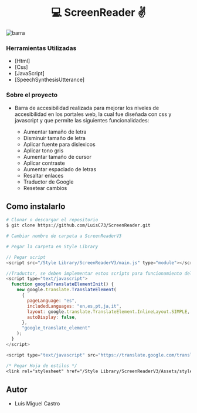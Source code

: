
<h1 align="center">💻 ScreenReader ✌</h1>

![barra](https://user-images.githubusercontent.com/80079884/215129994-e49931a3-8b85-48f2-8f14-f13f64deb15e.gif)

### Herramientas Utilizadas

- [Html]
- [Css]
- [JavaScript]
- [SpeechSynthesisUtterance]

### Sobre el proyecto

- Barra de accesibilidad realizada para mejorar los niveles de accesibilidad en los portales web, la cual fue diseñada con css y javascript y que permite las siguientes funcionalidades:

    * Aumentar tamaño de letra <br>
    * Disminuir tamaño de letra <br>
    * Aplicar fuente para dislexicos <br>
    * Aplicar tono gris <br>
    * Aumentar tamaño de cursor <br>
    * Aplicar contraste <br>
    * Aumentar espaciado de letras <br>
    * Resaltar enlaces <br>
    * Traductor de Google <br>
    * Resetear cambios


## Como instalarlo

```bash
# Clonar o descargar el repositorio
$ git clone https://github.com/LuisC73/ScreenReader.git

# Cambiar nombre de carpeta a ScreenReaderV3

# Pegar la carpeta en Style Library

```

```javascript
// Pegar script 
<script src="/Style Library/ScreenReaderV3/main.js" type="module"></script>

//Traductor, se deben implementar estos scripts para funcionamiento del traductor
<script type="text/javascript">
  function googleTranslateElementInit() {
    new google.translate.TranslateElement(
      {
        pageLanguage: "es",
        includedLanguages: "en,es,pt,ja,it",
        layout: google.translate.TranslateElement.InlineLayout.SIMPLE,
        autoDisplay: false,
      },
      "google_translate_element"
    );
  }
</script>

<script type="text/javascript" src="https://translate.google.com/translate_a/element.js?cb=googleTranslateElementInit" defer></script>
```

```css
/* Pegar Hoja de estilos */
<link rel="stylesheet" href="/Style Library/ScreenReaderV3/Assets/styles/style.css">

```
## Autor

* Luis Miguel Castro